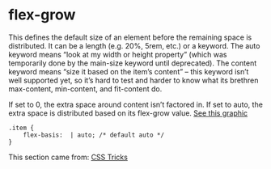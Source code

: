 # flex-grow
This defines the default size of an element before the remaining space is distributed. It can be a length (e.g. 20%, 5rem, etc.) or a keyword. The auto keyword means “look at my width or height property” (which was temporarily done by the main-size keyword until deprecated). The content keyword means “size it based on the item’s content” – this keyword isn’t well supported yet, so it’s hard to test and harder to know what its brethren max-content, min-content, and fit-content do.

If set to 0, the extra space around content isn’t factored in. If set to auto, the extra space is distributed based on its flex-grow value. [See this graphic](http://www.w3.org/TR/css3-flexbox/images/rel-vs-abs-flex.svg)

```
.item {
    flex-basis:  | auto; /* default auto */
}
```

This section came from: [CSS Tricks](https://css-tricks.com/snippets/css/a-guide-to-flexbox/)